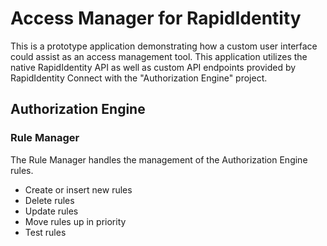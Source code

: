 # Access Manager for RapidIdentity

This is a prototype application demonstrating how a custom user interface could assist as an access management tool.  This application utilizes the native RapidIdentity API as well as custom API endpoints provided by RapidIdentity Connect with the "Authorization Engine" project.

## Authorization Engine

### Rule Manager

The Rule Manager handles the management of the Authorization Engine rules.

- Create or insert new rules
- Delete rules
- Update rules
- Move rules up in priority
- Test rules
